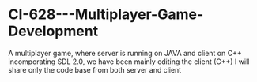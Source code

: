 # CI-628---Multiplayer-Game-Development
A multiplayer game, where server is running on JAVA and client on C++ incomporating SDL 2.0, we have been mainly editing the client (C++)
I will share only the code base from both server and client
